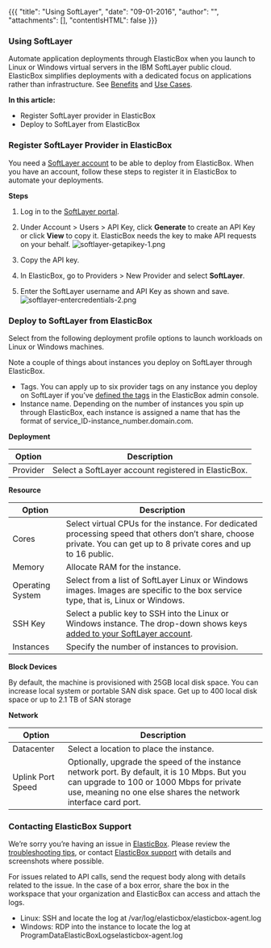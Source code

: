 {{{
"title": "Using SoftLayer",
"date": "09-01-2016",
"author": "",
"attachments": [],
"contentIsHTML": false
}}}

### Using SoftLayer

Automate application deployments through ElasticBox when you launch to Linux or Windows virtual servers in the IBM SoftLayer public cloud. ElasticBox simplifies deployments with a dedicated focus on applications rather than infrastructure. See [Benefits](//www.ctl.io/elasticbox/#Benefits) and [Use Cases](//www.ctl.io/elasticbox/#UseCases).

**In this article:**

* Register SoftLayer provider in ElasticBox
* Deploy to SoftLayer from ElasticBox

### Register SoftLayer Provider in ElasticBox

You need a [SoftLayer account](http://www.softlayer.com/info/free-cloud) to be able to deploy from ElasticBox. When you have an account, follow these steps to register it in ElasticBox to automate your deployments.

**Steps**
1. Log in to the [SoftLayer portal](https://control.softlayer.com/).

2. Under Account > Users > API Key, click **Generate** to create an API Key or click **View** to copy it. ElasticBox needs the key to make API requests on your behalf.
   ![softlayer-getapikey-1.png](../images/ElasticBox/softlayer-getapikey-1.png)

3. Copy the API key.

4. In ElasticBox, go to Providers > New Provider and select **SoftLayer**.

5. Enter the SoftLayer username and API Key as shown and save.
   ![softlayer-entercredentials-2.png](../images/ElasticBox/softlayer-entercredentials-2.png)

### Deploy to SoftLayer from ElasticBox
Select from the following deployment profile options to launch workloads on Linux or Windows machines.

Note a couple of things about instances you deploy on SoftLayer through ElasticBox.
* Tags. You can apply up to six provider tags on any instance you deploy on SoftLayer if you’ve [defined the tags](./resource-tags.md) in the ElasticBox admin console.
* Instance name. Depending on the number of instances you spin up through ElasticBox, each instance is assigned a name that has the format of service_ID-instance_number.domain.com.


**Deployment**

| Option | Description |
|--------|-------------|
| Provider | Select a SoftLayer account registered in ElasticBox. |


**Resource**

| Option | Description |
|--------|-------------|
| Cores | Select virtual CPUs for the instance. For dedicated processing speed that others don’t share, choose private. You can get up to 8 private cores and up to 16 public. |
| Memory | Allocate RAM for the instance. |
| Operating System | Select from a list of SoftLayer Linux or Windows images. Images are specific to the box service type, that is, Linux or Windows. |
| SSH Key |	Select a public key to SSH into the Linux or Windows instance. The drop-down shows keys [added to your SoftLayer account](https://knowledgelayer.softlayer.com/procedure/add-ssh-key). |
| Instances | Specify the number of instances to provision. |


**Block Devices**

By default, the machine is provisioned with 25GB local disk space. You can increase local system or portable SAN disk space. Get up to 400 local disk space or up to 2.1 TB of SAN storage


**Network**

| Option | Description |
|--------|-------------|
| Datacenter | Select a location to place the instance. |
| Uplink Port Speed	| Optionally, upgrade the speed of the instance network port. By default, it is 10 Mbps. But you can upgrade to 100 or 1000 Mbps for private use, meaning no one else shares the network interface card port. |

### Contacting ElasticBox Support

We’re sorry you’re having an issue in [ElasticBox](//www.ctl.io/elasticbox/). Please review the [troubleshooting tips](./troubleshooting-tips.md), or contact [ElasticBox support](mailto:support@elasticbox.com) with details and screenshots where possible.

For issues related to API calls, send the request body along with details related to the issue. In the case of a box error, share the box in the workspace that your organization and ElasticBox can access and attach the logs.
* Linux: SSH and locate the log at /var/log/elasticbox/elasticbox-agent.log
* Windows: RDP into the instance to locate the log at ProgramDataElasticBoxLogselasticbox-agent.log
